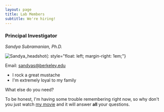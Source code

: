 ```yaml
---
layout: page
title: Lab Members
subtitle: We're hiring!
---
```


### Principal Investigator

*Sandya Subramanian, Ph.D.*

![Sandya_headshot](/assets/img/crepe.jpg){: style="float: left; margin-right: 1em;"}

Email: <a href="mailto:sandyas@berkeley.edu">sandyas@berkeley.edu</a>

- I rock a great mustache
- I'm extremely loyal to my family

What else do you need?

To be honest, I'm having some trouble remembering right now, so why don't you just watch [my movie](https://en.wikipedia.org/wiki/The_Princess_Bride_%28film%29) and it will answer **all** your questions.
